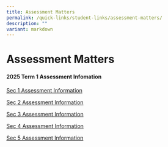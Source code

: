 ```yaml
---
title: Assessment Matters
permalink: /quick-links/student-links/assessment-matters/
description: ""
variant: markdown
---
```

Assessment Matters
============

#### 2025 Term 1 Assessment Infomation

[Sec 1 Assessment Information](/files/Sec_1_Term_1_Assessment_Information_2025_1.pdf)

[Sec 2 Assessment Information](/files/Sec_2_Term_1_Assessment_Information_2025_1.pdf)

[Sec 3 Assessment Information](/files/Sec_3_Term_1_Assessment_Information_2025_1.pdf)

[Sec 4 Assessment Information](/files/Sec_4_Term_1_Assessment_Information_2025_1.pdf)

[Sec 5 Assessment Information](/files/Sec_5_Term_1_Assessment_Information_2025_1.pdf)






